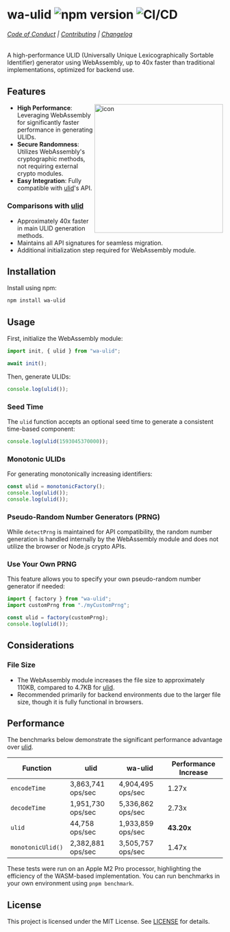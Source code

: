 # wa-ulid ![npm version](https://badge.fury.io/js/wa-ulid.svg) ![CI/CD](https://github.com/yujiosaka/wa-ulid/actions/workflows/ci_cd.yml/badge.svg)

###### [Code of Conduct](https://github.com/yujiosaka/wa-ulid/blob/main/docs/CODE_OF_CONDUCT.md) | [Contributing](https://github.com/yujiosaka/wa-ulid/blob/main/docs/CONTRIBUTING.md) | [Changelog](https://github.com/yujiosaka/wa-ulid/blob/main/docs/CHANGELOG.md)

A high-performance ULID (Universally Unique Lexicographically Sortable Identifier) generator using WebAssembly, up to 40x faster than traditional implementations, optimized for backend use.

## Features

<img src="https://github.com/yujiosaka/wa-ulid/assets/2261067/4b708bac-c20f-44c8-a2ec-9f11ad4d2e60" alt="icon" width="300" align="right">

- **High Performance**: Leveraging WebAssembly for significantly faster performance in generating ULIDs.
- **Secure Randomness**: Utilizes WebAssembly's cryptographic methods, not requiring external crypto modules.
- **Easy Integration**: Fully compatible with [ulid](https://github.com/ulid/javascript)'s API.

### Comparisons with [ulid](https://github.com/ulid/javascript)

- Approximately 40x faster in main ULID generation methods.
- Maintains all API signatures for seamless migration.
- Additional initialization step required for WebAssembly module.

## Installation

Install using npm:

```bash
npm install wa-ulid
```

## Usage

First, initialize the WebAssembly module:

```ts
import init, { ulid } from "wa-ulid";

await init();
```

Then, generate ULIDs:

```ts
console.log(ulid());
```

### Seed Time

The `ulid` function accepts an optional seed time to generate a consistent time-based component:

```ts
console.log(ulid(1593045370000));
```

### Monotonic ULIDs

For generating monotonically increasing identifiers:

```ts
const ulid = monotonicFactory();
console.log(ulid());
console.log(ulid());
```

### Pseudo-Random Number Generators (PRNG)

While `detectPrng` is maintained for API compatibility, the random number generation is handled internally by the WebAssembly module and does not utilize the browser or Node.js crypto APIs.

### Use Your Own PRNG

This feature allows you to specify your own pseudo-random number generator if needed:

```ts
import { factory } from "wa-ulid";
import customPrng from "./myCustomPrng";

const ulid = factory(customPrng);
console.log(ulid());
```

## Considerations

### File Size

- The WebAssembly module increases the file size to approximately 110KB, compared to 4.7KB for [ulid](https://github.com/ulid/javascript).
- Recommended primarily for backend environments due to the larger file size, though it is fully functional in browsers.

## Performance

The benchmarks below demonstrate the significant performance advantage over [ulid](https://github.com/ulid/javascript).

| Function          | ulid              | wa-ulid           | Performance Increase |
| ----------------- | ----------------- | ----------------- | -------------------- |
| `encodeTime`      | 3,863,741 ops/sec | 4,904,495 ops/sec | 1.27x                |
| `decodeTime`      | 1,951,730 ops/sec | 5,336,862 ops/sec | 2.73x                |
| `ulid`            | 44,758 ops/sec    | 1,933,859 ops/sec | **43.20x**           |
| `monotonicUlid()` | 2,382,881 ops/sec | 3,505,757 ops/sec | 1.47x                |

These tests were run on an Apple M2 Pro processor, highlighting the efficiency of the WASM-based implementation. You can run benchmarks in your own environment using `pnpm benchmark`.

## License

This project is licensed under the MIT License. See [LICENSE](https://github.com/yujiosaka/wa-ulid/blob/main/LICENSE) for details.
